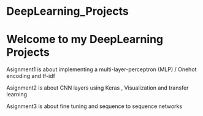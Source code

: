 # DeepLearning_Projects

# Welcome to my DeepLearning Projects

Asignment1 is about implementing a multi-layer-perceptron (MLP)  / Onehot encoding and tf-idf

Asignment2 is about CNN layers using Keras , Visualization and transfer learning

Asignment3 is about fine tuning and sequence to sequence networks
